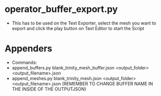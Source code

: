 # operator_buffer_export.py
- This has to be used on the Text Exporter, select the mesh you want to export and click the play button on Text Editor to start the Script

# Appenders
- Commands:
 - append_buffers.py blank_trinity_mesh_buffer.json <output_folder> <output_filename>.json
 - append_meshes.py blank_trinity_mesh.json <output_folder> <output_filename>.json (REMEMBER TO CHANGE BUFFER NAME IN THE INSIDE OF THE OUTPUTJSON)
